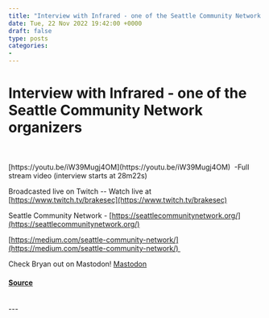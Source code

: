 ```yaml
---
title: "Interview with Infrared - one of the Seattle Community Network organizers"
date: Tue, 22 Nov 2022 19:42:00 +0000
draft: false
type: posts
categories: 
- 
---
```

# Interview with Infrared - one of the Seattle Community Network organizers

<br/>

<br/>
[https://youtu.be/iW39Mugj4OM](https://youtu.be/iW39Mugj4OM)  -Full stream video (interview starts at 28m22s)

Broadcasted live on Twitch -- Watch live at [https://www.twitch.tv/brakesec](https://www.twitch.tv/brakesec)  
  
Seattle Community Network - [https://seattlecommunitynetwork.org/](https://seattlecommunitynetwork.org/)  
  
[https://medium.com/seattle-community-network/](https://medium.com/seattle-community-network/) 

Check Bryan out on Mastodon! [Mastodon](https://mastodon.social/@bryanbrake)

#### [Source](http://brakeingsecurity.com/interview-with-infrared-one-of-the-seattle-community-network-organizers)

<br/>
---
